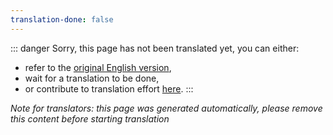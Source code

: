 ```yaml
---
translation-done: false
---
```

::: danger
Sorry, this page has not been translated yet, you can either:
- refer to the [original English version](<..\..\de\README.md>),
- wait for a translation to be done,
- or contribute to translation effort [here](https://github.com/bsmg/wiki).
:::

_Note for translators: this page was generated automatically, please remove this content before starting translation_
